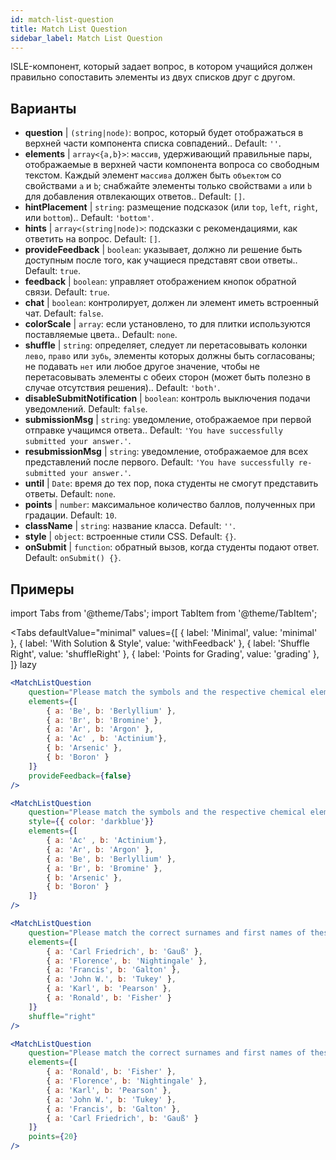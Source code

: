 ```yaml
---
id: match-list-question 
title: Match List Question
sidebar_label: Match List Question
---
```


ISLE-компонент, который задает вопрос, в котором учащийся должен правильно сопоставить элементы из двух списков друг с другом.

## Варианты

* __question__ | `(string|node)`: вопрос, который будет отображаться в верхней части компонента списка совпадений.. Default: `''`.
* __elements__ | `array<{a,b}>`: `массив`, удерживающий правильные пары, отображаемые в верхней части компонента вопроса со свободным текстом. Каждый элемент `массива` должен быть `объектом` со свойствами `a` и `b`; снабжайте элементы только свойствами `a` или `b` для добавления отвлекающих ответов.. Default: `[]`.
* __hintPlacement__ | `string`: размещение подсказок (или `top`, `left`, `right`, или `bottom`).. Default: `'bottom'`.
* __hints__ | `array<(string|node)>`: подсказки с рекомендациями, как ответить на вопрос. Default: `[]`.
* __provideFeedback__ | `boolean`: указывает, должно ли решение быть доступным после того, как учащиеся представят свои ответы.. Default: `true`.
* __feedback__ | `boolean`: управляет отображением кнопок обратной связи. Default: `true`.
* __chat__ | `boolean`: контролирует, должен ли элемент иметь встроенный чат. Default: `false`.
* __colorScale__ | `array`: если установлено, то для плитки используются поставляемые цвета.. Default: `none`.
* __shuffle__ | `string`: определяет, следует ли перетасовывать колонки `лево`, `право` или `зубь`, элементы которых должны быть согласованы; не подавать `нет` или любое другое значение, чтобы не перетасовывать элементы с обеих сторон (может быть полезно в случае отсутствия решения).. Default: `'both'`.
* __disableSubmitNotification__ | `boolean`: контроль выключения подачи уведомлений. Default: `false`.
* __submissionMsg__ | `string`: уведомление, отображаемое при первой отправке учащимся ответа.. Default: `'You have successfully submitted your answer.'`.
* __resubmissionMsg__ | `string`: уведомление, отображаемое для всех представлений после первого. Default: `'You have successfully re-submitted your answer.'`.
* __until__ | `Date`: время до тех пор, пока студенты не смогут представить ответы. Default: `none`.
* __points__ | `number`: максимальное количество баллов, полученных при градации. Default: `10`.
* __className__ | `string`: название класса. Default: `''`.
* __style__ | `object`: встроенные стили CSS. Default: `{}`.
* __onSubmit__ | `function`: обратный вызов, когда студенты подают ответ. Default: `onSubmit() {}`.


## Примеры

import Tabs from '@theme/Tabs';
import TabItem from '@theme/TabItem';

<Tabs
    defaultValue="minimal"
    values={[
        { label: 'Minimal', value: 'minimal' },
        { label: 'With Solution & Style', value: 'withFeedback' },
        { label: 'Shuffle Right', value: 'shuffleRight' },
        { label: 'Points for Grading', value: 'grading' },
    ]}
    lazy
>

<TabItem value="minimal">

```jsx live
<MatchListQuestion
    question="Please match the symbols and the respective chemical element."
    elements={[
        { a: 'Be', b: 'Berlyllium' },
        { a: 'Br', b: 'Bromine' },
        { a: 'Ar', b: 'Argon' },
        { a: 'Ac' , b: 'Actinium'},
        { b: 'Arsenic' },
        { b: 'Boron' }
    ]}
    provideFeedback={false}
/>
```
</TabItem>


<TabItem value="withFeedback">

```jsx live
<MatchListQuestion
    question="Please match the symbols and the respective chemical element."
    style={{ color: 'darkblue'}}
    elements={[
        { a: 'Ac' , b: 'Actinium'},
        { a: 'Ar', b: 'Argon' },
        { a: 'Be', b: 'Berlyllium' },
        { a: 'Br', b: 'Bromine' },
        { b: 'Arsenic' },
        { b: 'Boron' }
    ]}
/>
```
</TabItem>

<TabItem value="shuffleRight">

```jsx live
<MatchListQuestion
    question="Please match the correct surnames and first names of these statisticians."
    elements={[
        { a: 'Carl Friedrich', b: 'Gauß' },
        { a: 'Florence', b: 'Nightingale' },
        { a: 'Francis', b: 'Galton' },
        { a: 'John W.', b: 'Tukey' },
        { a: 'Karl', b: 'Pearson' },
        { a: 'Ronald', b: 'Fisher' }
    ]}
    shuffle="right"
/>
```
</TabItem>

<TabItem value="grading">

```jsx live
<MatchListQuestion
    question="Please match the correct surnames and first names of these statisticians."
    elements={[
        { a: 'Ronald', b: 'Fisher' },
        { a: 'Florence', b: 'Nightingale' },
        { a: 'Karl', b: 'Pearson' },
        { a: 'John W.', b: 'Tukey' },
        { a: 'Francis', b: 'Galton' },
        { a: 'Carl Friedrich', b: 'Gauß' }
    ]}
    points={20}
/>
```
</TabItem>

</Tabs>
